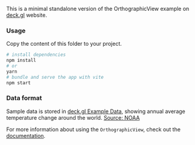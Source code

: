 This is a minimal standalone version of the OrthographicView example
on [deck.gl](http://deck.gl) website.

### Usage

Copy the content of this folder to your project. 

```bash
# install dependencies
npm install
# or
yarn
# bundle and serve the app with vite
npm start
```

### Data format

Sample data is stored in [deck.gl Example Data](https://github.com/visgl/deck.gl-data/tree/master/examples/ghcn), showing annual average temperature change around the world. [Source: NOAA](https://www.ncdc.noaa.gov/data-access/land-based-station-data/land-based-datasets/global-historical-climatology-network-monthly-version-4)

For more information about using the `OrthographicView`, check out the [documentation](../../../docs/api-reference/core/orthographic-view.md).
